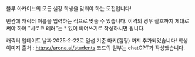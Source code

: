 블루 아카이브의 모든 실장 학생을 맞춰야 하는 도전입니다!

빈칸에 캐릭터 이름을 입력하는 식으로 맞출 수 있습니다.
이격의 경우 괄호까지 제대로 써야 하며 "시로코 테러"는 * 없이 띄어쓰기로 작성하시면 됩니다.

캐릭터 업데이트 날짜 2025-2-22로 일섭 기준 마키(캠핑) 까지 추가되었습니다!
학생 이미지 출처 : https://arona.ai/students
코드의 일부는 chatGPT가 작성했습니다.
